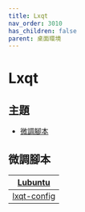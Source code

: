 ```yaml
---
title: Lxqt
nav_order: 3010
has_children: false
parent: 桌面環境
---
```



# Lxqt


## 主題

* [微調腳本](#微調腳本)



## 微調腳本

| [Lubuntu](https://github.com/samwhelp/lubuntu-adjustment/tree/main/prototype/main/lxqt-config/) |
| --- |
| [lxqt-config](https://github.com/samwhelp/lubuntu-adjustment/tree/main/prototype/main/lxqt-config/Main) |
